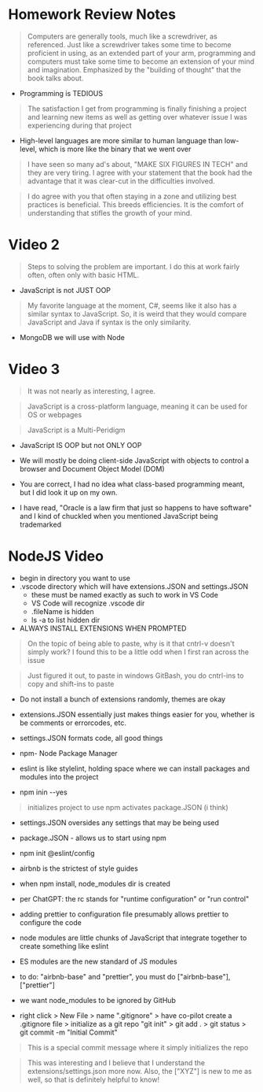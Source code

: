 # Homework Review Notes #
> Computers are generally tools, much like a screwdriver, as referenced. Just like a screwdriver takes some time to become proficient in using, as an extended part of your arm, programming and
> computers must take some time to become an extension of your mind and imagination. Emphasized by the "building of thought" that the book talks about.

* Programming is TEDIOUS
> The satisfaction I get from programming is finally finishing a project and learning new items as well as getting over whatever issue I was experiencing during that project

* High-level languages are more similar to human language than low-level, which is more like the binary that we went over

> I have seen so many ad's about, "MAKE SIX FIGURES IN TECH" and they are very tiring. I agree with your statement that the book had the advantage that it was clear-cut in the difficulties involved.

> I do agree with you that often staying in a zone and utilizing best practices is beneficial. This breeds efficiencies. It is the comfort of understanding that stifles the growth of your mind.

# Video 2 #
> Steps to solving the problem are important. I do this at work fairly often, often only with basic HTML.

* JavaScript is not JUST OOP

> My favorite language at the moment, C#, seems like it also has a similar syntax to JavaScript. So, it is weird that they would compare JavaScript and Java if syntax is the only similarity.

* MongoDB we will use with Node

# Video 3 #
> It was not nearly as interesting, I agree.

> JavaScript is a cross-platform language, meaning it can be used for OS or webpages

> JavaScript is a Multi-Peridigm

* JavaScript IS OOP but not ONLY OOP

* We will mostly be doing client-side JavaScript with objects to control a browser and Document Object Model (DOM)

* You are correct, I had no idea what class-based programming meant, but I did look it up on my own.

* I have read, "Oracle is a law firm that just so happens to have software" and I kind of chuckled when you mentioned JavaScript being trademarked

# NodeJS Video #
* begin in directory you want to use
* .vscode directory which will have extensions.JSON and settings.JSON
  * these must be named exactly as such to work in VS Code
  * VS Code will recognize .vscode dir
  * .fileName is hidden
  * ls -a to list hidden dir
* ALWAYS INSTALL EXTENSIONS WHEN PROMPTED

> On the topic of being able to paste, why is it that cntrl-v doesn't simply work? I found this to be a little odd when I first ran across the issue

> Just figured it out, to paste in windows GitBash, you do cntrl-ins to copy and shift-ins to paste

* Do not install a bunch of extensions randomly, themes are okay

* extensions.JSON essentially just makes things easier for you, whether is be comments or errorcodes, etc.

* settings.JSON formats code, all good things

* npm- Node Package Manager

* eslint is like stylelint, holding space where we can install packages and modules into the project

* npm inin --yes
> initializes project to use npm
> activates package.JSON (i think)

* settings.JSON oversides any settings that may be being used

* package.JSON - allows us to start using npm

* npm init @eslint/config

* airbnb is the strictest of style guides

* when npm install, node_modules dir is created

* per ChatGPT: the rc stands for "runtime configuration" or "run control"

* adding prettier to configuration file presumably allows prettier to configure the code

* node modules are little chunks of JavaScript that integrate together to create something like eslint

* ES modules are the new standard of JS modules

* to do: "airbnb-base" and "prettier", you must do ["airbnb-base"], ["prettier"]

* we want node_modules to be ignored by GitHub

* right click > New File > name ".gitignore" > have co-pilot create a .gitignore file > initialize as a git repo "git init" > git add . > git status > git commit -m "Initial Commit"
> This is a special commit message where it simply initializes the repo

> This was interesting and I believe that I understand the extensions/settings.json more now. Also, the ["XYZ"] is new to me as well, so that is definitely helpful to know!
